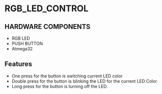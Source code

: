 # RGB_LED_CONTROL

## HARDWARE COMPONENTS
* RGB LED
* PUSH BUTTON
* Atmega32

## Features
* One press for the button is switching current LED color
* Double press for the button is blinking the LED for the current LED Color
* Long press for the button is turning off the LED.